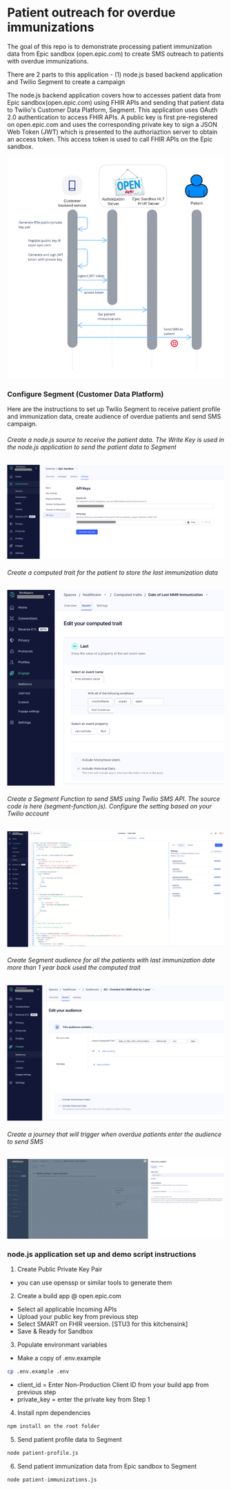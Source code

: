 # Patient outreach for overdue immunizations

The goal of this repo is to demonstrate processing patient immunization data from Epic sandbox (open.epic.com) to create SMS outreach to patients with overdue immunizations.

There are 2 parts to this application - (1) node.js based backend application and Twilio Segment to create a campaign

The node.js backend application covers how to accesses patient data from Epic sandbox(open.epic.com) using FHIR APIs and sending that patient data to Twilio's Customer Data Platform, Segment. This application uses OAuth 2.0 authentication to access FHIR APIs.  A public key is first pre-registered on open.epic.com and uses the corresponding private key to sign a JSON Web Token (JWT) which is presented to the authoriaztion server to obtain an access token. This access token is used to call FHIR APIs on the Epic sandbox.


![Demo Flow](images/Epic_Sandbox_demo.png "Demo Flow")

### Configure Segment (Customer Data Platform)
Here are the instructions to set up Twilio Segment to receive patient profile and immunization data, create audience of overdue patients and send SMS campaign.

###### Create a node.js source to receive the patient data. The Write Key is used in the node.js application to send the patient data to Segment
![Demo Flow](images/segment-source.png "Demo Flow")

###### Create a computed trait for the patient to store the last immunization data
![Demo Flow](images/segment-computed-trait.png "Demo Flow")

###### Create a Segment Function to send SMS using Twilio SMS API. The source code is here (segment-function.js). Configure the setting based on your Twilio account
![Demo Flow](images/segment-function.png "Demo Flow")

###### Create Segment audience for all the patients with last immunization date more than 1 year back used the computed trait

![Demo Flow](images/segment-audience.png "Demo Flow")

###### Create a journey that will trigger when overdue patients enter the audience to send SMS
![Demo Flow](images/segment-journey.png "Demo Flow")


### node.js application set up and demo script instructions
1. Create Public Private Key Pair
* you can use openssp or similar tools to generate them

2. Create a build app @ open.epic.com
* Select all applicable Incoming APIs
* Upload your public key from previous step
* Select SMART on FHIR veersion. [STU3 for this kitchensink]
* Save & Ready for Sandbox

3. Populate environmant variables 
* Make a copy of .env.example 
```bash
cp .env.example .env
```
* client_id = Enter Non-Production Client ID from your build app from previous step
* private_key = enter the private key from Step 1

4. Install npm dependencies

```bash
npm install on the root folder
```

5. Send patient profile data to Segment

```bash
node patient-profile.js
```

6. Send patient immunization data from Epic sandbox to Segment

```bash
node patient-immunizations.js
```

